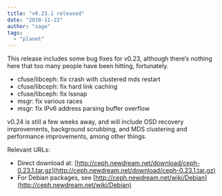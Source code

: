 ```yaml
---
title: "v0.23.1 released"
date: "2010-11-23"
author: "sage"
tags: 
  - "planet"
---
```


This release includes some bug fixes for v0.23, although there’s nothing here that too many people have been hitting, fortunately.

- cfuse/libceph: fix crash with clustered mds restart
- cfuse/libceph: fix hard link caching
- cfuse/libceph: fix lssnap
- msgr: fix various races
- msgr: fix IPv6 address parsing buffer overflow

v0.24 is still a few weeks away, and will include OSD recovery improvements, background scrubbing, and MDS clustering and performance improvements, among other things.

Relevant URLs:

- Direct download at: [http://ceph.newdream.net/download/ceph-0.23.1.tar.gz](http://ceph.newdream.net/download/ceph-0.23.1.tar.gz)
- For Debian packages, see [http://ceph.newdream.net/wiki/Debian](http://ceph.newdream.net/wiki/Debian)

